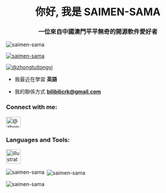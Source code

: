 <h1 align="center">你好, 我是 SAIMEN-SAMA</h1>
<h3 align="center">一位來自中國澳門平平無奇的開源軟件愛好者</h3>

<p align="left"> <img src="https://komarev.com/ghpvc/?username=saimen-sama&label=Profile%20views&color=0e75b6&style=flat" alt="saimen-sama" /> </p>

<p align="left"> <a href="https://github.com/ryo-ma/github-profile-trophy"><img src="https://github-profile-trophy.vercel.app/?username=saimen-sama" alt="saimen-sama" /></a> </p>

<p align="left"> <a href="https://twitter.com/@zhongtuitongyi" target="blank"><img src="https://img.shields.io/twitter/follow/@zhongtuitongyi?logo=twitter&style=for-the-badge" alt="@zhongtuitongyi" /></a> </p>

-  我最近在學習 **英語**

-  我的聯係方式 **bilibilicrk@gmail.com**

<h3 align="left">Connect with me:</h3>
<p align="left">
<a href="https://twitter.com/@zhongtuitongyi" target="blank"><img align="center" src="https://raw.githubusercontent.com/rahuldkjain/github-profile-readme-generator/master/src/images/icons/Social/twitter.svg" alt="@zhongtuitongyi" height="30" width="40" /></a>
</p>

<h3 align="left">Languages and Tools:</h3>
<p align="left"> <a href="https://www.adobe.com/in/products/illustrator.html" target="_blank" rel="noreferrer"> <img src="https://www.vectorlogo.zone/logos/adobe_illustrator/adobe_illustrator-icon.svg" alt="illustrator" width="40" height="40"/> </a> </p>

<p><img align="left" src="https://github-readme-stats.vercel.app/api/top-langs?username=saimen-sama&show_icons=true&locale=en&layout=compact" alt="saimen-sama" /></p>

<p>&nbsp;<img align="center" src="https://github-readme-stats.vercel.app/api?username=saimen-sama&show_icons=true&locale=en" alt="saimen-sama" /></p>

<p><img align="center" src="https://github-readme-streak-stats.herokuapp.com/?user=saimen-sama&" alt="saimen-sama" /></p>

